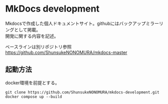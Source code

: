 # MkDocs development
Mkdocsで作成した個人ドキュメントサイト。githubにはバックアップミラーリングとして掲載。  
開発に関する内容を記述。  

ベースラインは別リポジトリ参照
https://github.com/ShunsukeNONOMURA/mkdocs-master

## 起動方法
docker環境を前提とする。
```
git clone https://github.com/ShunsukeNONOMURA/mkdocs-development.git
docker compose up --build
```